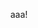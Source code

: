 <!DOCTYPE html PUBLIC "-//W3C//DTD XHTML 1.0 Transitional//EN" "http://www.w3.org/TR/xhtml1/DTD/xhtml1-transitional.dtd">
<html xmlns="http://www.w3.org/1999/xhtml">

<head>




<title>Home Page of Onur Ozan Koyluoglu</title>

</head>

<body>


<center>


aaa!

</center>



</body>

</html>
